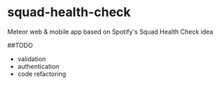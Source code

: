 # squad-health-check
Meteor web &amp; mobile app based on Spotify's Squad Health Check idea

##TODO
- validation
- authentication
- code refactoring